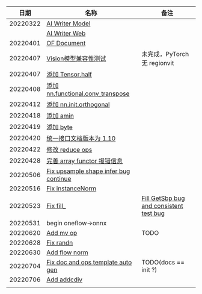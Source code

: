
| 日期     | 名称                                                         | 备注                                                         |
| -------- | ------------------------------------------------------------ | ------------------------------------------------------------ |
| 20220322 | [AI Writer Model](https://github.com/Oneflow-Inc/OneCloud/pull/79) |                                                              |
|          | [AI Writer Web](https://github.com/Oneflow-Inc/OneCloud/pull/78) |                                                              |
| 20220401 | [OF Document](https://github.com/Oneflow-Inc/oneflow-documentation/pull/458) |                                                              |
| 20220407 | [Vision模型兼容性测试](https://github.com/Oneflow-Inc/OneTeam/issues/1271) | 未完成，PyTorch 无 regionvit                                 |
| 20220407 | [添加 Tensor.half](https://github.com/Oneflow-Inc/oneflow/pull/7971) |                                                              |
| 20220408 | [添加 nn.functional.conv_transpose](https://github.com/Oneflow-Inc/oneflow/pull/7991) |                                                              |
| 20220412 | [添加 nn.init.orthogonal](https://github.com/Oneflow-Inc/oneflow/pull/8009) |                                                              |
| 20220418 | [添加 amin](https://github.com/Oneflow-Inc/oneflow/pull/8042) |                                                              |
| 20220419 | [添加 byte](https://github.com/Oneflow-Inc/oneflow/pull/8053) |                                                              |
| 20220420 | [统一接口文档版本为 1.10](https://github.com/Oneflow-Inc/oneflow/pull/8058) |                                                              |
| 20220422 | [修改 reduce ops](https://github.com/Oneflow-Inc/oneflow/pull/8085) |                                                              |
| 20220428 | [完善 array functor 报错信息](https://github.com/Oneflow-Inc/oneflow/pull/8116) |                                                              |
| 20220506 | [Fix upsample shape infer bug continue](https://github.com/Oneflow-Inc/oneflow/pull/8159) |                                                              |
| 20220516 | [Fix instanceNorm](https://github.com/Oneflow-Inc/oneflow/pull/8246) |                                                              |
| 20220523 | [Fix fill_](https://github.com/Oneflow-Inc/oneflow/pull/8283) | [Fill GetSbp bug and consistent test bug](https://github.com/Oneflow-Inc/oneflow/pull/8576) |
| 20220531 | begin oneflow->onnx                                          |                                                              |
| 20220620 | [Add mv op](https://github.com/Oneflow-Inc/oneflow/pull/8445) | TODO                                                         |
| 20220628 | [Fix randn](https://github.com/Oneflow-Inc/oneflow/pull/8506/) |                                                              |
| 20220630 | [Add flow norm](https://github.com/Oneflow-Inc/oneflow/pull/8535) |                                                              |
| 20220704 | [Fix doc and ops template auto gen](https://github.com/Oneflow-Inc/oneflow/pull/8546) | TODO(docs == init ?)                                         |
| 20220706 | [Add addcdiv](https://github.com/Oneflow-Inc/oneflow/pull/8581) |                                                              |
|          |                                                              |                                                              |

